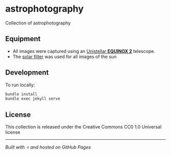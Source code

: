 # astrophotography

Collection of astrophotography

## Equipment

* All images were captured using an [Unistellar **EQUINOX 2**](https://shop.unistellar.com/products/equinox-2) telescope.
* The [solar filter](https://shop.unistellar.com/products/smart-solar-filter) was used for all images of the sun

## Development

To run locally:

```bash
bundle install
bundle exec jekyll serve
```

## License

This collection is released under the Creative Commons CC0 1.0 Universal license

---

*Built with ⭐ and hosted on GitHub Pages*

